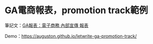 # GA電商報表，promotion track範例

筆記文：[GA報表：電子商務 內部宣傳 報表](https://letswrite.tw/ga-ec-report/)

Demo：<https://auguston.github.io/letwrite-ga-promotion-track/>

